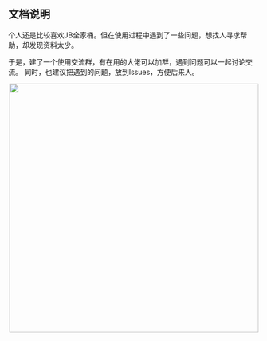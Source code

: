 ## 文档说明

个人还是比较喜欢JB全家桶。但在使用过程中遇到了一些问题，想找人寻求帮助，却发现资料太少。

于是，建了一个使用交流群，有在用的大佬可以加群，遇到问题可以一起讨论交流。
同时，也建议把遇到的问题，放到Issues，方便后来人。

<div align=center><img width="500" height="500" src="https://user-images.githubusercontent.com/21314261/196210446-e517f81e-d8a5-49fe-a319-cd6b38b695ae.png"/></div>
